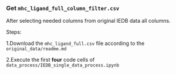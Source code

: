 ### Get `mhc_ligand_full_column_filter.csv`
After selecting needed columns from original IEDB data all columns.

Steps:

1.Download the `mhc_ligand_full.csv` file according to the `original_data/readme.md`

2.Execute the first **four** code cells of `data_process/IEDB_single_data_process.ipynb`

